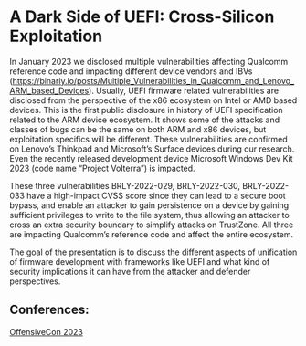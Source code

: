 # A Dark Side of UEFI: Cross-Silicon Exploitation

In January 2023 we disclosed multiple vulnerabilities affecting Qualcomm reference code and impacting different device vendors and IBVs (https://binarly.io/posts/Multiple_Vulnerabilities_in_Qualcomm_and_Lenovo_ARM_based_Devices). Usually, UEFI firmware related vulnerabilities are disclosed from the perspective of the x86 ecosystem on Intel or AMD based devices. This is the first public disclosure in history of UEFI specification related to the ARM device ecosystem. It shows some of the attacks and classes of bugs can be the same on both ARM and x86 devices, but exploitation specifics will be different. These vulnerabilities are confirmed on Lenovo’s Thinkpad and Microsoft’s Surface devices during our research. Even the recently released development device Microsoft Windows Dev Kit 2023 (code name “Project Volterra”) is impacted.

These three vulnerabilities BRLY-2022-029, BRLY-2022-030, BRLY-2022-033 have a high-impact CVSS score since they can lead to a secure boot bypass, and enable an attacker to gain persistence on a device by gaining sufficient privileges to write to the file system, thus allowing an attacker to cross an extra security boundary to simplify attacks on TrustZone. All three are impacting Qualcomm’s reference code and affect the entire ecosystem.

The goal of the presentation is to discuss the different aspects of unification of firmware development with frameworks like UEFI and what kind of security implications it can have from the attacker and defender perspectives.

## Conferences:
[OffensiveCon 2023](https://www.offensivecon.org/speakers/2023/alex-matrosov-and-alex-ermolov.html)